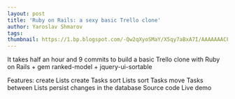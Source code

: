 ```yaml
---
layout: post
title: 'Ruby on Rails: a sexy basic Trello clone'
author: Yaroslav Shmarov
tags: 
thumbnail: https://1.bp.blogspot.com/-Qw2qXyoSMaY/X5qy7aBxA7I/AAAAAAACFJk/V9B1ulA9wVI2S18BfbfuYPDRMFBuJbomQCLcBGAsYHQ/s72-c/cropped%2Btrello.gif
---
```


It takes half an hour and 9 commits to build a basic Trello clone with Ruby on Rails + gem ranked-model + jquery-ui-sortable


Features: 
create Lists
create Tasks
sort Lists 
sort Tasks
move Tasks between Lists
persist changes in the database
Source code
Live demo 
